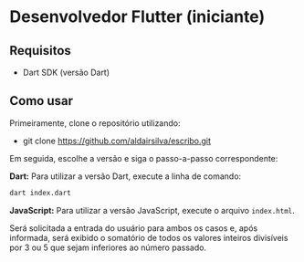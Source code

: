 
# Desenvolvedor Flutter (iniciante)

## Requisitos

- Dart SDK (versão Dart)

## Como usar

Primeiramente, clone o repositório utilizando:
- git clone https://github.com/aldairsilva/escribo.git

Em seguida, escolhe a versão e siga o passo-a-passo correspondente:

**Dart:** Para utilizar a versão Dart, execute a linha de comando:

```bash
dart index.dart
```

**JavaScript:** Para utilizar a versão JavaScript, execute o arquivo `index.html`.

Será solicitada a entrada do usuário para ambos os casos e, após informada, será exibido o somatório de todos os valores inteiros divisíveis por 3 ou 5 que sejam inferiores ao número passado. 